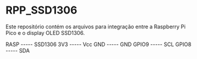 # RPP_SSD1306

Este repositório contém os arquivos para integração entre a Raspberry Pi Pico e o display OLED SSD1306.

RASP  ----- SSD1306
3V3   ----- Vcc
GND   ----- GND
GPIO9 ----- SCL
GPIO8 ----- SDA
